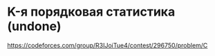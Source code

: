 # K-я порядковая статистика (undone)
https://codeforces.com/group/R3IJoiTue4/contest/296750/problem/C
